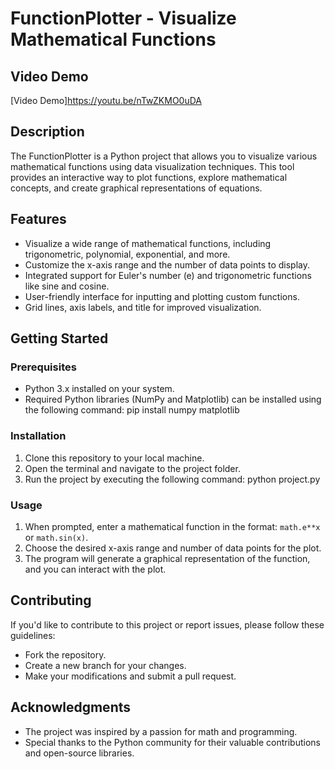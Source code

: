 # FunctionPlotter - Visualize Mathematical Functions

## Video Demo

[Video Demo]https://youtu.be/nTwZKMO0uDA

## Description

The FunctionPlotter is a Python project that allows you to visualize various mathematical functions using data visualization techniques. This tool provides an interactive way to plot functions, explore mathematical concepts, and create graphical representations of equations.

## Features

- Visualize a wide range of mathematical functions, including trigonometric, polynomial, exponential, and more.
- Customize the x-axis range and the number of data points to display.
- Integrated support for Euler's number (e) and trigonometric functions like sine and cosine.
- User-friendly interface for inputting and plotting custom functions.
- Grid lines, axis labels, and title for improved visualization.

## Getting Started

### Prerequisites
- Python 3.x installed on your system.
- Required Python libraries (NumPy and Matplotlib) can be installed using the following command:
pip install numpy matplotlib


### Installation
1. Clone this repository to your local machine.
2. Open the terminal and navigate to the project folder.
3. Run the project by executing the following command:
python project.py


### Usage

1. When prompted, enter a mathematical function in the format: `math.e**x` or `math.sin(x)`.
2. Choose the desired x-axis range and number of data points for the plot.
3. The program will generate a graphical representation of the function, and you can interact with the plot.

## Contributing

If you'd like to contribute to this project or report issues, please follow these guidelines:
- Fork the repository.
- Create a new branch for your changes.
- Make your modifications and submit a pull request.


## Acknowledgments

- The project was inspired by a passion for math and programming.
- Special thanks to the Python community for their valuable contributions and open-source libraries.


